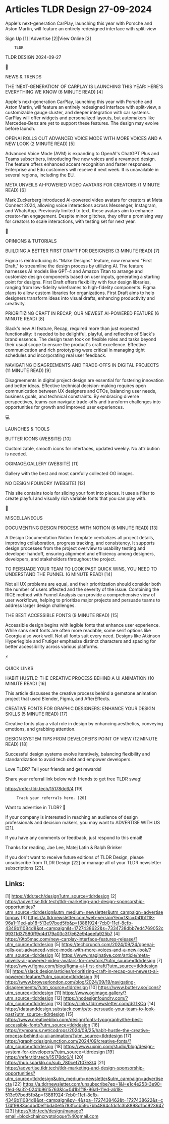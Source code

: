 # Articles TLDR Design 27-09-2024

Apple's next-generation CarPlay, launching this year with Porsche and
Aston Martin, will feature an entirely redesigned interface with
split-view  

 Sign Up [1] |Advertise [2]|View Online [3] 

		TLDR 

TLDR DESIGN 2024-09-27

📱 

NEWS & TRENDS

 THE ‘NEXT-GENERATION' OF CARPLAY IS LAUNCHING THIS YEAR: HERE'S
EVERYTHING WE KNOW (6 MINUTE READ) [4] 

 Apple's next-generation CarPlay, launching this year with Porsche and
Aston Martin, will feature an entirely redesigned interface with
split-view, a customizable gauge cluster, and deeper integration with
car systems. CarPlay will offer widgets and personalized layouts, but
automakers like Mercedes-Benz are yet to support these features. The
design may evolve before launch. 

 OPENAI ROLLS OUT ADVANCED VOICE MODE WITH MORE VOICES AND A NEW LOOK
(2 MINUTE READ) [5] 

 Advanced Voice Mode (AVM) is expanding to OpenAI's ChatGPT Plus and
Teams subscribers, introducing five new voices and a revamped design.
The feature offers enhanced accent recognition and faster responses.
Enterprise and Edu customers will receive it next week. It is
unavailable in several regions, including the EU. 

 META UNVEILS AI-POWERED VIDEO AVATARS FOR CREATORS (1 MINUTE READ)
[6] 

 Mark Zuckerberg introduced AI-powered video avatars for creators at
Meta Connect 2024, allowing voice interactions across Messenger,
Instagram, and WhatsApp. Previously limited to text, these avatars aim
to enhance creator-fan engagement. Despite minor glitches, they offer
a promising way for creators to scale interactions, with testing set
for next year. 

🚀 

OPINIONS & TUTORIALS

 BUILDING A BETTER FIRST DRAFT FOR DESIGNERS (3 MINUTE READ) [7] 

 Figma is reintroducing its "Make Designs" feature, now renamed "First
Draft," to streamline the design process by utilizing AI. The feature
harnesses AI models like GPT-4 and Amazon Titan to arrange and
customize design components based on user inputs, generating a
starting point for designs. First Draft offers flexibility with four
design libraries, ranging from low-fidelity wireframes to
high-fidelity components. Figma plans to allow custom libraries for
organizations. First Draft aims to help designers transform ideas into
visual drafts, enhancing productivity and creativity. 

 PRIORITIZING CRAFT IN RECAP, OUR NEWEST AI-POWERED FEATURE (6 MINUTE
READ) [8] 

 Slack's new AI feature, Recap, required more than just expected
functionality: it needed to be delightful, playful, and reflective of
Slack's brand essence. The design team took on flexible roles and
tasks beyond their usual scope to ensure the product's craft
excellence. Effective communication and rich prototyping were critical
in managing tight schedules and incorporating real user feedback. 

 NAVIGATING DISAGREEMENTS AND TRADE-OFFS IN DIGITAL PROJECTS (11
MINUTE READ) [9] 

 Disagreements in digital project design are essential for fostering
innovation and better ideas. Effective technical decision-making
requires open communication between UX designers and CTOs, balancing
user needs, business goals, and technical constraints. By embracing
diverse perspectives, teams can navigate trade-offs and transform
challenges into opportunities for growth and improved user
experiences. 

💻 

LAUNCHES & TOOLS

 BUTTER ICONS (WEBSITE) [10] 

 Customizable, smooth icons for interfaces, updated weekly. No
attribution is needed. 

 OGIMAGE.GALLERY (WEBSITE) [11] 

 Gallery with the best and most carefully collected OG images. 

 NO DESIGN FOUNDRY (WEBSITE) [12] 

 This site contains tools for slicing your font into pieces. It uses a
filter to create playful and visually rich variable fonts that you can
play with. 

🎁 

MISCELLANEOUS

 DOCUMENTING DESIGN PROCESS WITH NOTION (6 MINUTE READ) [13] 

 A Design Documentation Notion Template centralizes all project
details, improving collaboration, progress tracking, and consistency.
It supports design processes from the project overview to usability
testing and developer handoff, ensuring alignment and efficiency among
designers, developers, and stakeholders throughout the project. 

 TO PERSUADE YOUR TEAM TO LOOK PAST QUICK WINS, YOU NEED TO UNDERSTAND
THE FUNNEL (6 MINUTE READ) [14] 

 Not all UX problems are equal, and their prioritization should
consider both the number of users affected and the severity of the
issue. Combining the RICE method with Funnel Analysis can provide a
comprehensive view of user workflows, helping to prioritize major
projects and persuade teams to address larger design challenges. 

 THE BEST ACCESSIBLE FONTS (9 MINUTE READ) [15] 

 Accessible design begins with legible fonts that enhance user
experience. While sans serif fonts are often more readable, some serif
options like Georgia also work well. Not all fonts suit every need.
Designs like Atkinson Hyperlegible and Frutiger emphasize distinct
characters and spacing for better accessibility across various
platforms. 

⚡ 

QUICK LINKS

 HABIT HUSTLE: THE CREATIVE PROCESS BEHIND A UI ANIMATION (10 MINUTE
READ) [16] 

 This article discusses the creative process behind a gemstone
animation project that used Blender, Figma, and AfterEffects. 

 CREATIVE FONTS FOR GRAPHIC DESIGNERS: ENHANCE YOUR DESIGN SKILLS (5
MINUTE READ) [17] 

 Creative fonts play a vital role in design by enhancing aesthetics,
conveying emotions, and grabbing attention. 

 DESIGN SYSTEM TIPS FROM DEVELOPER'S POINT OF VIEW (12 MINUTE READ)
[18] 

 Successful design systems evolve iteratively, balancing flexibility
and standardization to avoid tech debt and empower developers. 

Love TLDR? Tell your friends and get rewards!

 Share your referral link below with friends to get free TLDR swag! 

 https://refer.tldr.tech/15178dc6/4 [19] 

		 Track your referrals here. [20] 

Want to advertise in TLDR? 📰

 If your company is interested in reaching an audience of design
professionals and decision makers, you may want to ADVERTISE WITH US
[21]. 

 If you have any comments or feedback, just respond to this email! 

Thanks for reading, 
Jae Lee, Matej Latin & Ralph Brinker 

If you don't want to receive future editions of TLDR Design, please
unsubscribe from TLDR Design [22] or manage all of your TLDR
newsletter subscriptions [23]. 

 

Links:
------
[1] https://tldr.tech/design?utm_source=tldrdesign
[2] https://advertise.tldr.tech/tldr-marketing-and-design-sponsorship-opportunities?utm_source=tldrdesign&utm_medium=newsletter&utm_campaign=advertisetopnav
[3] https://a.tldrnewsletter.com/web-version?ep=1&lc=041b1f18-96a1-11ed-ab18-513e97bed5fb&p=f3881924-7cb0-11ef-8cfb-4349b11084d8&pt=campaign&t=1727438622&s=7334738dbb7ed4769052c99311d37580ff9d4d179a03c3f7e62e94aeefa925b7
[4] https://9to5mac.com/new-carplay-interface-features-release/?utm_source=tldrdesign
[5] https://techcrunch.com/2024/09/24/openai-rolls-out-advanced-voice-mode-with-more-voices-and-a-new-look/?utm_source=tldrdesign
[6] https://www.maginative.com/article/meta-unveils-ai-powered-video-avatars-for-creators/?utm_source=tldrdesign
[7] https://www.figma.com/blog/figma-ai-first-draft/?utm_source=tldrdesign
[8] https://slack.design/articles/prioritizing-craft-in-recap-our-newest-ai-powered-feature/?utm_source=tldrdesign
[9] https://www.browserlondon.com/blog/2024/09/19/navigating-disagreements/?utm_source=tldrdesign
[10] https://www.buttery.so/icons?utm_source=tldrdesign
[11] https://www.ogimage.gallery/?utm_source=tldrdesign
[12] https://nodesignfoundry.com/?utm_source=tldrdesign
[13] https://links.tldrnewsletter.com/dG1KCq
[14] https://dataanddesign.substack.com/p/to-persuade-your-team-to-look-past?utm_source=tldrdesign
[15] https://www.creativebloq.com/design/fonts-typography/the-best-accessible-fonts?utm_source=tldrdesign
[16] https://tympanus.net/codrops/2024/09/25/habit-hustle-the-creative-process-behind-a-ui-animation/?utm_source=tldrdesign
[17] https://graphicdesignjunction.com/2024/09/creative-fonts/?utm_source=tldrdesign
[18] https://www.uxpin.com/studio/blog/design-system-for-developers/?utm_source=tldrdesign
[19] https://refer.tldr.tech/15178dc6/4
[20] https://hub.sparklp.co/sub_780cef7f07e3/4
[21] https://advertise.tldr.tech/tldr-marketing-and-design-sponsorship-opportunities?utm_source=tldrdesign&utm_medium=newsletter&utm_campaign=advertisecta
[22] https://a.tldrnewsletter.com/unsubscribe?ep=1&l=e1c4e253-3e90-11ed-9a32-0241b9615763&lc=041b1f18-96a1-11ed-ab18-513e97bed5fb&p=f3881924-7cb0-11ef-8cfb-4349b11084d8&pt=campaign&pv=4&spa=1727438462&t=1727438622&s=c174f9983acdbd0ef1bda0e15783fccb59c7bb4864cfdcfc3b8898d1bc923647
[23] https://tldr.tech/design/manage?email=blockchaincryptologue%40gmail.com